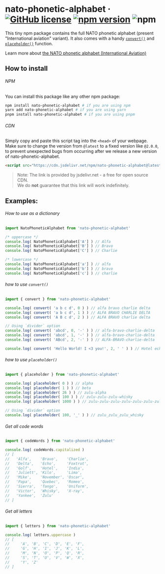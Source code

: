 # nato-phonetic-alphabet &middot; [![GitHub license](https://img.shields.io/github/license/UltraCakeBakery/nato-phonetic-alphabet.svg?style=flat-square)](#LICENSE) [![npm version](https://img.shields.io/codecov/c/github/ultracakebakery/nato-phonetic-alphabet?style=flat-square)](https://www.npmjs.com/package/nato-phonetic-alphabet) ![npm](https://img.shields.io/bundlephobia/min/nato-phonetic-alphabet?style=flat-square)

This tiny npm package contains the full NATO phonetic alphabet (present "International aviation" variant). 
It also comes with a handy [`convert()`](#how-to-use-convert) and [`placeholder()`](#how-to-use-placeholder) function.

Learn more about [the NATO phonetic alphabet (International Aviation)](https://en.wikipedia.org/wiki/NATO_phonetic_alphabet#International_aviation)

## How to install
###### NPM
You can install this package like any other npm package:

```bash
npm install nato-phonetic-alphabet # if you are using npm
yarn add nato-phonetic-alphabet # if you are using yarn
pnpm install nato-phonetic-alphabet # if you are using pnpm
```

###### CDN
Simply copy and paste this script tag into the `<head>` of your webpage.
Make sure to change the version from `@latest` to a fixed version like `@2.0.0`, to prevent unexpected bugs from occurring after we release a new version of nato-phonetic-alphabet. 

```html
<script src="https://cdn.jsdelivr.net/npm/nato-phonetic-alphabet@latest"/>
````
> Note: The link is provided by jsdelivr.net - a free for open source CDN. <br>
> We do **not** guarantee that this link will work indefinitely.

## Examples:

###### How to use as a dictionary
```javascript
import NatoPhoneticAlphabet from 'nato-phonetic-alphabet'

/* uppercase */
console.log( NatoPhoneticAlphabet['A'] ) // Alfa
console.log( NatoPhoneticAlphabet['B'] ) // Bravo
console.log( NatoPhoneticAlphabet['C'] ) // Charlie

/* lowercase */
console.log( NatoPhoneticAlphabet['a'] ) // alfa
console.log( NatoPhoneticAlphabet['b'] ) // bravo
console.log( NatoPhoneticAlphabet['c'] ) // charlie
```

###### how to use `convert()`
```javascript
import { convert } from 'nato-phonetic-alphabet'

console.log( convert( 'a b c d', 0 ) ) // alfa bravo charlie delta
console.log( convert( 'a b c d', 1 ) ) // ALFA BRAVO CHARLIE DELTA
console.log( convert( 'A B c d', 2 ) ) // ALFA BRAVO charlie delta

// Using `divider` option
console.log( convert( 'abcd', 0, '-' ) ) // alfa-bravo-charlie-delta
console.log( convert( 'abcd', 1, '-' ) ) // alfa-bravo-charlie-delta
console.log( convert( 'ABcd', 2, '-' ) ) // ALFA-BRAVO-charlie-delta 

console.log( convert( 'Hello World! I <3 you!', 2, ' ' ) ) // Hotel echo lima lima oscar   Whisky oscar romeo lima delta !   India   < 3   yankee oscar uniform !
```

###### how to use `placeholder()`
```javascript
import { placeholder } from 'nato-phonetic-alphabet'

console.log( placeholder( 0 ) ) // alpha
console.log( placeholder( 1 ) ) // beta
console.log( placeholder( 26 ) ) // zulu-alpha
console.log( placeholder( 100 ) ) // zulu-zulu-zulu-whisky
console.log( placeholder( 1000 ) ) // zulu-zulu-zulu-zulu-zulu-zulu-zulu-zulu-zulu-zulu-zulu-zulu-zulu-zulu-zulu-zulu-zulu-zulu-zulu-zulu-zulu-zulu-zulu-zulu-zulu-zulu-zulu-zulu-zulu-zulu-zulu-zulu-zulu-zulu-zulu-zulu-zulu-zulu-mike

// Using `divider` option
console.log( placeholder( 100, '_' ) ) // zulu_zulu_zulu_whisky
```

###### Get all code words
```javascript
import { codeWords } from 'nato-phonetic-alphabet'

console.log( codeWords.capitalized )
// [
//   'Alfa',    'Bravo',    'Charlie',
//   'Delta',   'Echo',     'Foxtrot',
//   'Golf',    'Hotel',    'India',
//   'Juliett', 'Kilo',     'Lima',
//   'Mike',    'November', 'Oscar',
//   'Papa',    'Quebec',   'Romeo',
//   'Sierra',  'Tango',    'Uniform',
//   'Victor',  'Whisky',   'X-ray',
//   'Yankee',  'Zulu'
// ]
```

###### Get all letters
```javascript
import { letters } from 'nato-phonetic-alphabet'

console.log( letters.uppercase )
// [
//     'A', 'B', 'C', 'D', 'E', 'F',
//     'G', 'H', 'I', 'J', 'K', 'L',
//     'M', 'N', 'O', 'P', 'Q', 'R',
//     'S', 'T', 'U', 'V', 'W', 'X',
//     'Y', 'Z'
// ]

```
